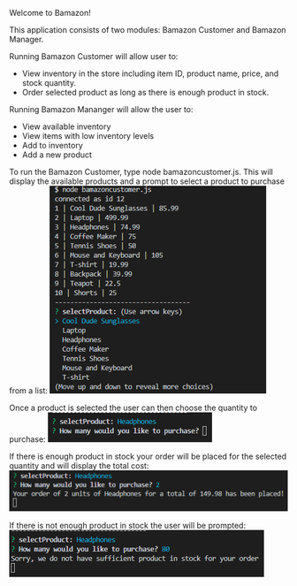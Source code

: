 Welcome to Bamazon!

This application consists of two modules: Bamazon Customer and Bamazon Manager.

Running Bamazon Customer will allow user to: 
* View inventory in the store including item ID, product name, price, and stock quantity.
* Order selected product as long as there is enough product in stock.

Running Bamazon Mananger will allow the user to:
* View available inventory
* View items with low inventory levels
* Add to inventory
* Add a new product

To run the Bamazon Customer, type node bamazoncustomer.js. This will display the available products and a prompt to select a product to purchase from a list:
![image](/images/bamcustomer1.PNG)

Once a product is selected the user can then choose the quantity to purchase:
![image](/images/bamcustomer2.PNG)

If there is enough product in stock your order will be placed for the selected quantity and will display the total cost:
![image](/images/bamcustomer3.PNG)

If there is not enough product in stock the user will be prompted:
![image](/images/bamcustomer4.PNG)